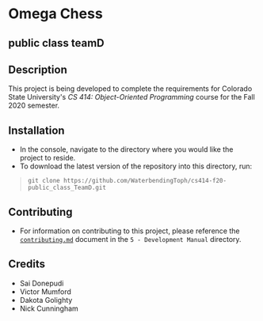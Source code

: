 # Omega Chess
## public class teamD

## Description
This project is being developed to complete the requirements for Colorado State 
University's *CS 414: Object-Oriented Programming* course for the Fall 2020 semester.

## Installation
- In the console, navigate to the directory where you would like the project to reside.
- To download the latest version of the repository into this directory, run: 

> `git clone https://github.com/WaterbendingToph/cs414-f20-public_class_TeamD.git` 

## Contributing
- For information on contributing to this project, please reference the [`contributing.md`](https://github.com/WaterbendingToph/cs414-f20-public_class_TeamD/blob/master/5-%20Development%20Manual/contributing.md) document in the `5 - Development Manual` directory.

## Credits
- Sai Donepudi
- Victor Mumford
- Dakota Golighty
- Nick Cunningham